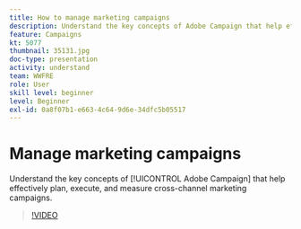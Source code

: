 ```yaml
---
title: How to manage marketing campaigns
description: Understand the key concepts of Adobe Campaign that help effectively plan, execute, and measure cross-channel marketing campaigns.
feature: Campaigns
kt: 5077
thumbnail: 35131.jpg
doc-type: presentation
activity: understand
team: WWFRE
role: User
skill level: beginner
level: Beginner
exl-id: 0a8f07b1-e663-4c64-9d6e-34dfc5b05517
---
```

# Manage marketing campaigns

Understand the key concepts of [!UICONTROL Adobe Campaign] that help effectively plan, execute, and measure cross-channel marketing campaigns.

>[!VIDEO](https://video.tv.adobe.com/v/35131?quality=12)
